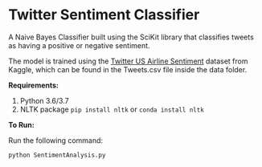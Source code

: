 # Twitter Sentiment Classifier

A Naive Bayes Classifier built using the SciKit library that classifies tweets as having a positive or negative sentiment.

The model is trained using the [Twitter US Airline Sentiment](https://www.kaggle.com/crowdflower/twitter-airline-sentiment) dataset from Kaggle, which can be found in the Tweets.csv file inside the data folder.

**Requirements:**
1. Python 3.6/3.7
2. NLTK package ```pip install nltk``` or ```conda install nltk```

**To Run:**

Run the following command:
```
python SentimentAnalysis.py
```
